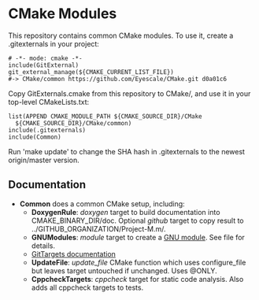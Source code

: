 # CMake Modules

This repository contains common CMake modules. To use it, create a
.gitexternals in your project:

    # -*- mode: cmake -*-
    include(GitExternal)
    git_external_manage(${CMAKE_CURRENT_LIST_FILE})
    #-> CMake/common https://github.com/Eyescale/CMake.git d0a01c6

Copy GitExternals.cmake from this repository to CMake/, and use it in
your top-level CMakeLists.txt:

    list(APPEND CMAKE_MODULE_PATH ${CMAKE_SOURCE_DIR}/CMake
      ${CMAKE_SOURCE_DIR}/CMake/common)
    include(.gitexternals)
    include(Common)

Run 'make update' to change the SHA hash in .gitexternals to the newest
origin/master version.

## Documentation

* **Common** does a common CMake setup, including:
    * **DoxygenRule**: *doxygen* target to build documentation into
      CMAKE_BINARY_DIR/doc. Optional *github* target to copy result to
      ../GITHUB_ORGANIZATION/Project-M.m/.
    * **GNUModules**: *module* target to create a
      [GNU module](http://modules.sourceforge.net/). See file for details.
    * [GitTargets documentation](doc/GitTargets.md)
    * **UpdateFile**: *update_file* CMake function which uses configure_file
      but leaves target untouched if unchanged. Uses @ONLY.
    * **CppcheckTargets**: *cppcheck* target for static code analysis. Also
      adds all cppcheck targets to tests.

